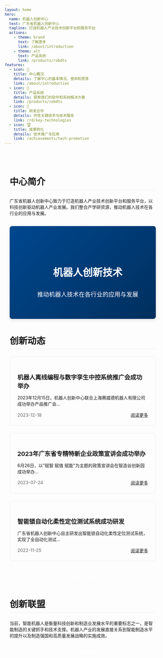 ```yaml
---
layout: home
hero:
  name: 机器人创新中心
  text: 广东省机器人创新中心
  tagline: 打造机器人产业技术创新平台和服务平台
  actions:
    - theme: brand
      text: 了解更多
      link: /about/introduction
    - theme: alt
      text: 产品系统
      link: /products/robdts
features:
  - icon: 🏢
    title: 中心概况
    details: 了解中心的基本情况、使命和愿景
    link: /about/introduction
  - icon: 🤖
    title: 产品系统
    details: 探索我们的软件和系统解决方案
    link: /products/robdts
  - icon: 🔬
    title: 研发合作
    details: 共性关键技术与技术服务
    link: /rd/key-technologies
  - icon: 🏆
    title: 成果转化
    details: 技术推广与应用
    link: /achievements/tech-promotion
---
```


<div class="home-content">

## 中心简介

广东省机器人创新中心致力于打造机器人产业技术创新平台和服务平台，以科技创新驱动机器人产业发展。我们整合产学研资源，推动机器人技术在各行业的应用与发展。

<!-- 简化轮播图实现 -->
<div class="simple-slider">
  <div class="slider-content slider-content-1">
    <h3>机器人创新技术</h3>
    <p>推动机器人技术在各行业的应用与发展</p>
  </div>
</div>

## 创新动态

<div class="news-grid">
  <div class="news-card">
    <h3>机器人离线编程与数字孪生中控系统推广会成功举办</h3>
    <p>2023年12月15日，机器人创新中心联合上海赛威德机器人有限公司成功举办产品推广会...</p>
    <div class="news-meta">
      <span class="news-date">2023-12-18</span>
      <a class="news-link" href="/news/center-news">阅读更多</a>
    </div>
  </div>
  
  <div class="news-card">
    <h3>2023年广东省专精特新企业政策宣讲会成功举办</h3>
    <p>6月26日，以"赋智 赋值 赋能"为主题的政策宣讲会在智造谷创新园成功举办...</p>
    <div class="news-meta">
      <span class="news-date">2023-07-24</span>
      <a class="news-link" href="/news/center-news">阅读更多</a>
    </div>
  </div>
  
  <div class="news-card">
    <h3>智能锁自动化柔性定位测试系统成功研发</h3>
    <p>广东省机器人创新中心自主研发出智能锁自动化柔性定位测试系统，实现了全自动化测试...</p>
    <div class="news-meta">
      <span class="news-date">2022-11-25</span>
      <a class="news-link" href="/news/center-news">阅读更多</a>
    </div>
  </div>
</div>

<div class="view-more">
  <a href="/news/center-news">查看更多动态</a>
</div>

## 创新联盟

当前，智能机器人是衡量科技创新和制造业发展水平的重要标志之一，是智能制造的关键抓手和技术支撑。机器人产业的发展直接关系到智能制造水平的提升以及制造强国和高质量发展战略的实施成效。

<div class="alliance-action">
  <a href="/alliance/introduction">加入创新联盟</a>
</div>

</div>

<style>
/**
 * 首页内容区域样式
 * 为首页内容设置最大宽度和边距，使内容居中显示
 */
.home-content {
  max-width: 1200px;
  margin: 0 auto;
  padding: 2rem 1rem;
}

/**
 * 首页标题样式
 * 为首页各部分标题设置样式，包括字体大小、颜色和边距
 */
.home-content h2 {
  font-size: 1.8rem;
  color: var(--vp-c-brand);
  margin: 3rem 0 1.5rem;
  padding-bottom: 0.5rem;
  border-bottom: 1px solid #eaecef;
}

/**
 * 简化轮播图样式
 * 使用一个更简单的结构实现视觉效果
 */
.simple-slider {
  height: 300px;
  margin: 2rem 0;
  border-radius: 8px;
  overflow: hidden;
  box-shadow: 0 4px 12px rgba(0, 0, 0, 0.1);
  position: relative;
}

.slider-content {
  width: 100%;
  height: 100%;
  display: flex;
  flex-direction: column;
  align-items: center;
  justify-content: center;
  color: white;
  text-align: center;
  padding: 1rem;
  border-radius: 8px;
  position: relative;
}

.slider-content::before {
  content: "";
  position: absolute;
  top: 0;
  left: 0;
  right: 0;
  bottom: 0;
  background: rgba(0, 0, 0, 0.3);
  z-index: 0;
}

.slider-content h3, .slider-content p {
  position: relative;
  z-index: 1;
}

.slider-content h3 {
  font-size: 2rem;
  margin-bottom: 1rem;
}

.slider-content p {
  font-size: 1.2rem;
}

.slider-content-1 {
  background: linear-gradient(135deg, #0066cc, #004080);
}

/**
 * 新闻网格布局
 * 使用CSS网格创建响应式新闻卡片布局
 */
.news-grid {
  display: grid;
  grid-template-columns: repeat(auto-fill, minmax(300px, 1fr));
  gap: 1.5rem;
  margin: 1.5rem 0;
}

/**
 * 新闻卡片样式
 * 设置新闻卡片的边框、圆角、阴影和过渡效果
 */
.news-card {
  border: 1px solid #eaecef;
  border-radius: 8px;
  padding: 1.5rem;
  transition: all 0.3s ease;
}

/**
 * 新闻卡片悬停效果
 * 当鼠标悬停在卡片上时添加提升和阴影效果
 */
.news-card:hover {
  transform: translateY(-5px);
  box-shadow: 0 8px 16px rgba(0, 0, 0, 0.1);
}

/**
 * 新闻卡片标题样式
 * 设置新闻标题的字体大小和下边距
 */
.news-card h3 {
  font-size: 1.2rem;
  margin-bottom: 0.8rem;
}

/**
 * 新闻元数据区域样式
 * 设置包含日期和链接的容器的样式
 */
.news-meta {
  display: flex;
  justify-content: space-between;
  align-items: center;
  margin-top: 1rem;
}

/**
 * 新闻日期样式
 * 设置日期文字的颜色和大小
 */
.news-date {
  color: #666;
  font-size: 0.9rem;
}

/**
 * 新闻链接样式
 * 设置"阅读更多"链接的颜色和过渡效果
 */
.news-link {
  color: var(--vp-c-brand);
  transition: color 0.2s;
}

/**
 * 新闻链接悬停效果
 * 当鼠标悬停在链接上时改变颜色
 */
.news-link:hover {
  color: var(--vp-c-brand-dark);
}

/**
 * 查看更多按钮容器样式
 * 设置查看更多按钮的对齐方式和边距
 */
.view-more {
  text-align: center;
  margin: 2rem 0;
}

/**
 * 查看更多按钮样式
 * 设置按钮的背景色、文字颜色、内边距和圆角
 */
.view-more a {
  display: inline-block;
  padding: 0.5rem 1.5rem;
  background-color: var(--vp-c-brand);
  color: white;
  border-radius: 4px;
  text-decoration: none;
  transition: background-color 0.3s;
}

/**
 * 查看更多按钮悬停效果
 * 当鼠标悬停在按钮上时改变背景色
 */
.view-more a:hover {
  background-color: var(--vp-c-brand-dark);
}

/**
 * 联盟行动区域样式
 * 设置联盟介绍下方操作按钮的对齐方式和边距
 */
.alliance-action {
  text-align: center;
  margin: 1.5rem 0;
}

/**
 * 联盟行动按钮样式
 * 设置联盟相关按钮的样式，与查看更多按钮保持一致
 */
.alliance-action a {
  display: inline-block;
  padding: 0.5rem 1.5rem;
  background-color: var(--vp-c-brand);
  color: white;
  border-radius: 4px;
  text-decoration: none;
  transition: background-color 0.3s;
}

/**
 * 联盟行动按钮悬停效果
 * 当鼠标悬停在按钮上时改变背景色
 */
.alliance-action a:hover {
  background-color: var(--vp-c-brand-dark);
}

/**
 * 全局背景样式
 * 为页面添加淡色背景
 */
:root {
  --vp-background: #f8f9fa;
}

.VPContent {
  background-color: var(--vp-background);
}

/**
 * 响应式适配 - 移动设备
 * 在小屏幕设备上调整样式以提供更好的用户体验
 */
@media (max-width: 768px) {
  .news-grid {
    grid-template-columns: 1fr;
  }
  
  .home-content h2 {
    font-size: 1.5rem;
  }
  
  .simple-slider {
    height: 250px;
  }
  
  .slider-content h3 {
    font-size: 1.6rem;
  }
  
  .slider-content p {
    font-size: 1rem;
  }
}
</style>



